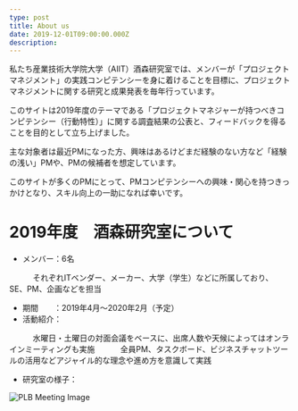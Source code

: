 ```yaml
---
type: post
title: About us
date: 2019-12-01T09:00:00.000Z
description: 
---
```


私たち産業技術大学院大学（AIIT）酒森研究室では、メンバーが「プロジェクトマネジメント」の実践コンピテンシーを身に着けることを目標に、プロジェクトマネジメントに関する研究と成果発表を毎年行っています。

このサイトは2019年度のテーマである「プロジェクトマネジャーが持つべきコンピテンシー（行動特性）」に関する調査結果の公表と、フィードバックを得ることを目的として立ち上げました。

主な対象者は最近PMになった方、興味はあるけどまだ経験のない方など「経験の浅い」PMや、PMの候補者を想定しています。

このサイトが多くのPMにとって、PMコンピテンシーへの興味・関心を持つきっかけとなり、スキル向上の一助になれば幸いです。

# 2019年度　酒森研究室について

* メンバー：6名

　　　それぞれITベンダー、メーカー、大学（学生）などに所属しており、SE、PM、企画などを担当

* 期間　　：2019年4月～2020年2月（予定）
* 活動紹介：

　　　水曜日・土曜日の対面会議をベースに、出席人数や天候によってはオンラインミーティングも実施
　　　全員PM、タスクボード、ビジネスチャットツールの活用などアジャイル的な理念や進め方を意識して実践

* 研究室の様子：

![PLB Meeting Image](/img/sakamoripbl2019_meeting.png "酒森PBL 2019 の風景")

